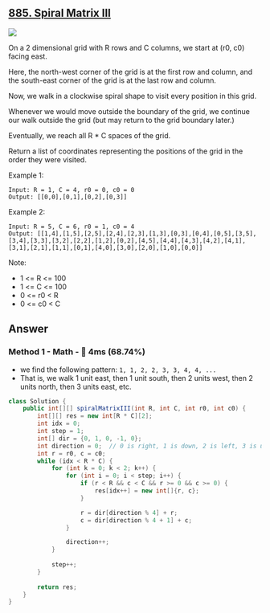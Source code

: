 ## [885. Spiral Matrix III](https://leetcode.com/problems/spiral-matrix-iii/)

![](https://github.com/weltond/DataStructure/blob/master/medium.PNG)

On a 2 dimensional grid with R rows and C columns, we start at (r0, c0) facing east.

Here, the north-west corner of the grid is at the first row and column, and the south-east corner of the grid is at the last row and column.

Now, we walk in a clockwise spiral shape to visit every position in this grid. 

Whenever we would move outside the boundary of the grid, we continue our walk outside the grid (but may return to the grid boundary later.) 

Eventually, we reach all R * C spaces of the grid.

Return a list of coordinates representing the positions of the grid in the order they were visited.


Example 1:

```
Input: R = 1, C = 4, r0 = 0, c0 = 0
Output: [[0,0],[0,1],[0,2],[0,3]]
```

 

Example 2:

```
Input: R = 5, C = 6, r0 = 1, c0 = 4
Output: [[1,4],[1,5],[2,5],[2,4],[2,3],[1,3],[0,3],[0,4],[0,5],[3,5],[3,4],[3,3],[3,2],[2,2],[1,2],[0,2],[4,5],[4,4],[4,3],[4,2],[4,1],[3,1],[2,1],[1,1],[0,1],[4,0],[3,0],[2,0],[1,0],[0,0]]
```

 

Note:

- 1 <= R <= 100
- 1 <= C <= 100
- 0 <= r0 < R
- 0 <= c0 < C

## Answer
### Method 1 - Math - :rabbit: 4ms (68.74%)

- we find the following pattern: `1, 1, 2, 2, 3, 3, 4, 4, ...` 
- That is, we walk 1 unit east, then 1 unit south, then 2 units west, then 2 units north, then 3 units east, etc.

```java
class Solution {
    public int[][] spiralMatrixIII(int R, int C, int r0, int c0) {
        int[][] res = new int[R * C][2];
        int idx = 0;
        int step = 1;
        int[] dir = {0, 1, 0, -1, 0};
        int direction = 0;  // 0 is right, 1 is down, 2 is left, 3 is up.
        int r = r0, c = c0;
        while (idx < R * C) {
            for (int k = 0; k < 2; k++) {
                for (int i = 0; i < step; i++) {
                    if (r < R && c < C && r >= 0 && c >= 0) {
                        res[idx++] = new int[]{r, c};
                    }

                    r = dir[direction % 4] + r;
                    c = dir[direction % 4 + 1] + c;
                }

                direction++;
            }
            
            step++;
        }
        
        return res;
    }
}
```
